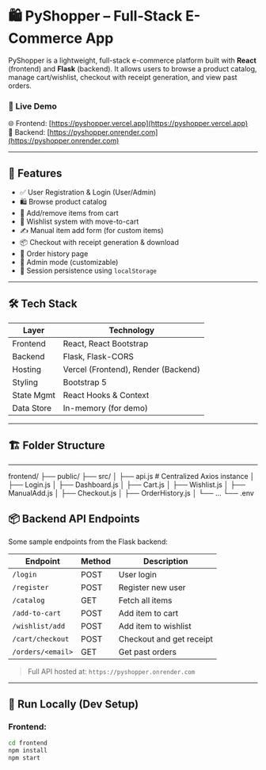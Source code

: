 # 🛍️ PyShopper – Full-Stack E-Commerce App

PyShopper is a lightweight, full-stack e-commerce platform built with **React** (frontend) and **Flask** (backend). It allows users to browse a product catalog, manage cart/wishlist, checkout with receipt generation, and view past orders.

### 🚀 Live Demo

🌐 Frontend: [https://pyshopper.vercel.app](https://pyshopper.vercel.app)  
🔧 Backend: [https://pyshopper.onrender.com](https://pyshopper.onrender.com)

---

## 🧠 Features

- ✅ User Registration & Login (User/Admin)
- 🛍️ Browse product catalog
- 🛒 Add/remove items from cart
- 💖 Wishlist system with move-to-cart
- ✍️ Manual item add form (for custom items)
- 📦 Checkout with receipt generation & download
- 📜 Order history page
- 🧑 Admin mode (customizable)
- 🔐 Session persistence using `localStorage`

---

## 🛠️ Tech Stack

| Layer       | Technology                 |
|-------------|----------------------------|
| Frontend    | React, React Bootstrap     |
| Backend     | Flask, Flask-CORS          |
| Hosting     | Vercel (Frontend), Render (Backend) |
| Styling     | Bootstrap 5                |
| State Mgmt  | React Hooks & Context      |
| Data Store  | In-memory (for demo)       |

---

## 🏗️ Folder Structure

---
frontend/
├── public/
├── src/
│ ├── api.js # Centralized Axios instance
│ ├── Login.js
│ ├── Dashboard.js
│ ├── Cart.js
│ ├── Wishlist.js
│ ├── ManualAdd.js
│ ├── Checkout.js
│ ├── OrderHistory.js
│ └── ...
└── .env

## 📦 Backend API Endpoints

Some sample endpoints from the Flask backend:

| Endpoint | Method | Description |
|----------|--------|-------------|
| `/login` | POST | User login |
| `/register` | POST | Register new user |
| `/catalog` | GET | Fetch all items |
| `/add-to-cart` | POST | Add item to cart |
| `/wishlist/add` | POST | Add item to wishlist |
| `/cart/checkout` | POST | Checkout and get receipt |
| `/orders/<email>` | GET | Get past orders |

> Full API hosted at: `https://pyshopper.onrender.com`

---

## 🧪 Run Locally (Dev Setup)

### Frontend:

```bash
cd frontend
npm install
npm start


